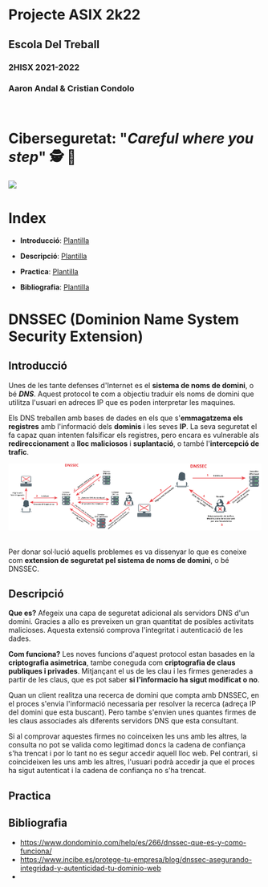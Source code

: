 # __Projecte ASIX 2k22__
## __Escola Del Treball__
### __2HISX 2021-2022__
### __Aaron Andal & Cristian Condolo__

<br>

# __Ciberseguretat__: "_Careful where you step_" 🕵️ 🔎

<div style="align: center; width: 100%">
    <img src="https://tec.mx/sites/default/files/styles/header_full/public/2021-08/ciberseguridad-tec-de-monterrey.jpg?itok=H3ibmb8t" />
</div>

# Index

* **Introducció**: [Plantilla](https://github.com/KeshiKiD03/asixproject2k22/)


* **Descripció**: [Plantilla](https://github.com/KeshiKiD03/asixproject2k22/)


* **Practica**: [Plantilla](https://github.com/KeshiKiD03/asixproject2k22/)


* **Bibliografia**: [Plantilla](https://github.com/KeshiKiD03/asixproject2k22/)


# DNSSEC (Dominion Name System Security Extension)
## Introducció
Unes de les tante defenses d'Internet es el __sistema de noms de domini__, o bé ***DNS***. Aquest protocol te com a objectiu traduir els noms de domini que utilitza l'usuari en adreces IP que es poden interpretar les maquines.

Els DNS treballen amb bases de dades en els que s'__emmagatzema els registres__ amb l'informació dels __dominis__ i les seves __IP__. La seva seguretat el fa capaz quan intenten falsificar els registres, pero encara es vulnerable als __redireccionament__ a __lloc maliciosos__ i __suplantació__, o també l'__intercepció de trafic__.

<img src="Photos/dnssec_atac01.jpg" style="width: 50%"><img src="Photos/dnssec_atac02.jpg" style="width: 50%"><br><br>

Per donar sol·lució aquells problemes es va dissenyar lo que es coneixe com __extension de seguretat pel sistema de noms de domini__, o bé DNSSEC.

## Descripció
**Que es?**
Afegeix una capa de seguretat adicional als servidors DNS d'un domini. Gracies a allo es preveixen un gran quantitat de posibles activitats malicioses. Aquesta extensió comprova l'integritat i autenticació de les dades.

**Com funciona?**
Les noves funcions d'aquest protocol estan basades en la __criptografia asimetrica__, tambe coneguda com __criptografia de claus publiques i privades__. Mitjançant el us de les clau i les firmes generades a partir de les claus, que es pot saber __si l'informacio ha sigut modificat o no__.

Quan un client realitza una recerca de domini que compta amb DNSSEC, en el proces s'envia l'informació necessaria per resolver la recerca (adreça IP del domini que esta buscant). Pero tambe s'envien unes quantes firmes de les claus associades als diferents servidors DNS que esta consultant.

Si al comprovar aquestes firmes no coinceixen les uns amb les altres, la consulta no pot se valida como legitimad doncs la cadena de confiança s'ha trencat i por lo tant no es segur accedir aquell lloc web. Pel contrari, si coincideixen les uns amb les altres, l'usuari podrà accedir ja que el proces ha sigut autenticat i la cadena de confiança no s'ha trencat.

## Practica

## Bibliografia
- https://www.dondominio.com/help/es/266/dnssec-que-es-y-como-funciona/
- https://www.incibe.es/protege-tu-empresa/blog/dnssec-asegurando-integridad-y-autenticidad-tu-dominio-web
- 